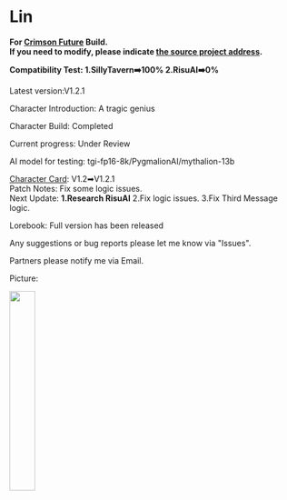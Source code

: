 # Lin
**For [Crimson Future](https://rentry.org/CrimsonFuture) Build.  
If you need to modify, please indicate [the source project address](https://github.com/GhostXia/Character-Card/tree/main/Crimson%20Future/Lin).**

**Compatibility Test: 1.SillyTavern➡️100% 2.RisuAI➡️0%**

Latest version:V1.2.1

Character Introduction: A tragic genius

Character Build: Completed

Current progress: Under Review

AI model for testing: tgi-fp16-8k/PygmalionAI/mythalion-13b

[Character Card](https://github.com/GhostXia/Character-Card/blob/main/Crimson%20Future/Lin/Lin.png): V1.2➡V1.2.1  
Patch Notes: Fix some logic issues.  
Next Update: **1.Research RisuAI** 2.Fix logic issues. 3.Fix Third Message logic.

Lorebook: Full version has been released

Any suggestions or bug reports please let me know via "Issues".

Partners please notify me via Email.

Picture:

<img decoding="async" src="https://github.com/GhostXia/Character-Card/assets/33112711/08a18b4f-293d-4a11-b915-d43bd6fb48ff" width="30%">
